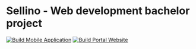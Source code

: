 # Sellino - Web development bachelor project

[![Build Mobile Application](https://github.com/FrederikLandtved/Sellino/actions/workflows/azure-static-web-apps-yellow-bay-0e3cc2303.yml/badge.svg)](https://github.com/FrederikLandtved/Sellino/actions/workflows/azure-static-web-apps-yellow-bay-0e3cc2303.yml)
[![Build Portal Website](https://github.com/FrederikLandtved/Sellino/actions/workflows/azure-static-web-apps-lively-plant-06f32b803.yml/badge.svg)](https://github.com/FrederikLandtved/Sellino/actions/workflows/azure-static-web-apps-lively-plant-06f32b803.yml)
